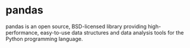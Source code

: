 
# pandas

pandas is an open source, BSD-licensed library providing high-performance, easy-to-use data structures and data analysis tools for the Python programming language.




